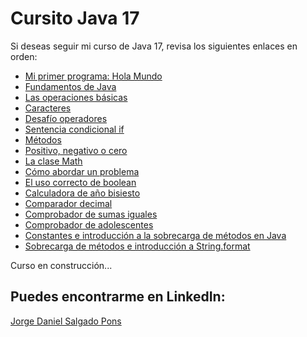 # Cursito Java 17
Si deseas seguir mi curso de Java 17, revisa los siguientes enlaces en orden:

  - [Mi primer programa: Hola Mundo](https://github.com/Loveless2k/HelloWorld)
  - [Fundamentos de Java](https://github.com/Loveless2k/TiposPrimitivos)
  - [Las operaciones básicas](https://github.com/Loveless2k/LibrasAKilogramos)
  - [Caracteres](https://github.com/Loveless2k/DesafioCaracter)
  - [Desafío operadores](https://github.com/Loveless2k/DesafioOperador/)
  - [Sentencia condicional if](https://github.com/Loveless2k/CondicionalIf)
  - [Métodos](https://github.com/Loveless2k/DesafioMetodos)
  - [Positivo, negativo o cero](https://github.com/Loveless2k/VerificarNumero/)
  - [La clase Math](https://github.com/Loveless2k/ConvertidorDeVelocidad/)
  - [Cómo abordar un problema](https://github.com/Loveless2k/ConvertidorMegaBytes/)
  - [El uso correcto de boolean](https://github.com/Loveless2k/PerroLadrando/)
  - [Calculadora de año bisiesto](https://github.com/Loveless2k/CalculadoraAnhoBisiesto)
  - [Comparador decimal](https://github.com/Loveless2k/ComparadorDecimal/)
  - [Comprobador de sumas iguales](https://github.com/Loveless2k/ComprobadorSumaIgual)
  - [Comprobador de adolescentes](https://github.com/Loveless2k/ComprobadorDeAdolescentes)
  - [Constantes e introducción a la sobrecarga de métodos en Java](https://github.com/Loveless2k/ConvertirACentrimetros)
  - [Sobrecarga de métodos e introducción a String.format](https://github.com/Loveless2k/ConvertidorDeTiempo/)

Curso en construcción...

## Puedes encontrarme en LinkedIn: 
[Jorge Daniel Salgado Pons](https://www.linkedin.com/in/jorge-salgado-sc)


